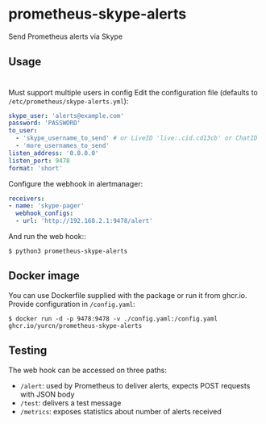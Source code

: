 # prometheus-skype-alerts
Send Prometheus alerts via Skype

Usage
-----
# 
Must support multiple users in config
Edit the configuration file (defaults to ``/etc/prometheus/skype-alerts.yml``):
```yaml
skype_user: 'alerts@example.com'
password: 'PASSWORD'
to_user:
  - 'skype_username_to_send' # or LiveID 'live:.cid.cd13cb' or ChatID '19:XXXX@thread.skype'
  - 'more_usernames_to_send'
listen_address: '0.0.0.0'
listen_port: 9478
format: 'short'
```

Configure the webhook in alertmanager:
```yaml
receivers:
- name: 'skype-pager'
  webhook_configs:
  - url: 'http://192.168.2.1:9478/alert'
```

And run the web hook::

```shell
$ python3 prometheus-skype-alerts
```

Docker image
-------
You can use Dockerfile supplied with the package or run it from ghcr.io.
Provide configuration in ``/config.yaml``:
```shell
$ docker run -d -p 9478:9478 -v ./config.yaml:/config.yaml ghcr.io/yurcn/prometheus-skype-alerts
```

Testing
-------

The web hook can be accessed on three paths:

 * ``/alert``: used by Prometheus to deliver alerts, expects POST requests
   with JSON body
 * ``/test``: delivers a test message
 * ``/metrics``: exposes statistics about number of alerts received
